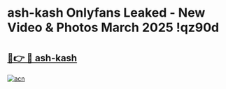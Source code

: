 # ash-kash Onlyfans Leaked - New Video & Photos March 2025 !qz90d

# <h2><a href="https://8r77c8.iuczelnia.edu.pl?title=ash-kash&ref=qz90d">🔗👉 🔴 ash-kash</a></h2>

[![acn](https://github.com/user-attachments/assets/0f9c940e-d8b0-45ae-aac7-cd30a18b3e1c)](https://8r77c8.iuczelnia.edu.pl?title=ash-kash&ref=qz90d)

